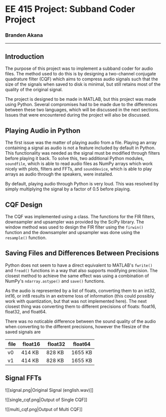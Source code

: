 # EE 415 Project: Subband Coder Project
### Branden Akana
---

## Introduction
The purpose of this project was to implement a subband coder for audio files. The method used to do this is by designing a two-channel conjugate quadrature filter (CQF) which aims to compress audio signals such that the size of the signals when saved to disk is minimal, but still retains most of the quality of the original signal.

The project is designed to be made in MATLAB, but this project was made using Python. Several compromises had to be made due to the differences between these two languages, which will be discussed in the next sections. Issues that were encountered during the project will also be discussed.

## Playing Audio in Python
The first issue was the matter of playing audio from a file. Playing an array containing a signal as audio is not a feature included by default in Python. This functionality was needed as the signal must be modified through filters before playing it back. To solve this, two additional Python modules, `soundfile`, which is able to read audio files as NumPy arrays which work nicely with plots, filters and FFTs, and `sounddevice`, which is able to play arrays as audio through the speakers, were installed.

By default, playing audio through Python is very loud. This was resolved by simply multiplying the signal by a factor of 0.5 before playing.

## CQF Design
The CQF was implemented using a class. The functions for the FIR filters, downsampler and upsampler was provided by the SciPy library. The window method was used to design the FIR filter using the `firwin()` function and the downsampler and upsampler was done using the `resample()` function.

## Saving Files and Differences Between Precisions
Python does not seem to have a direct equivalent to MATLAB's `fwrite()` and `fread()` functions in a way that also supports modifying precision. The closest method to achieve the same effect was using a combination of NumPy's `ndarray.astype()` and `save()` functions.

As the audio is represented by a list of floats, converting them to an int32, int16, or int8 results in an extreme loss of information (this could possibly work with quantization, but that was not implemented here). The next closest thing was converting them to different precisions of floats: float16, float32, and float64.

There was no noticable difference between the sound quality of the audio when converting to the different precisions, however the filesize of the saved signals are 

| file | float16 | float32 | float64 |
|------|---------|---------|---------|
| v0   | 414 KB  | 828 KB  | 1655 KB |
| v1   | 414 KB  | 828 KB  | 1655 KB |

## Signal FFTs

![[signal.png|Original Signal (english.wav)]]

![[single_cqf.png|Output of Single CQF]]

![[multi_cqf.png|Output of Multi CQF]]